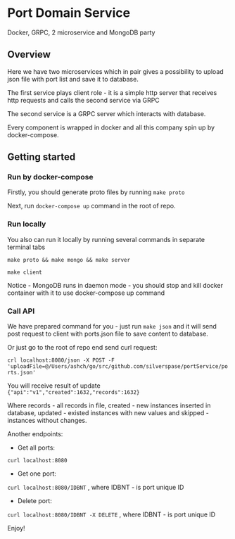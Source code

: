 # Port Domain Service

Docker, GRPC, 2 microservice and MongoDB party

## Overview
Here we have two microservices which in pair gives a possibility to upload json file with port list and save it to database.
 
The first service plays client role - it is a simple http server that receives http requests and calls the second service via GRPC

The second service is a GRPC server which interacts with database.

Every component is wrapped in docker and all this company spin up by docker-compose.

## Getting started

### Run by docker-compose
Firstly, you should generate proto files by running ```make proto```

Next, run ```docker-compose up``` command in the root of repo.

### Run locally
You also can run it locally by running several commands in separate terminal tabs

```make proto && make mongo && make server``` 

```make client```

Notice - MongoDB runs in daemon mode - you should stop and kill docker container with it to use docker-compose up command

### Call API
We have prepared command for you - just run ```make json``` and it will send post request to client with ports.json file to save content to database.

Or just go to the root of repo end send curl request:

```crl localhost:8080/json -X POST -F 'uploadFile=@/Users/ashch/go/src/github.com/silverspase/portService/ports.json'```

You will receive result of update ```{"api":"v1","created":1632,"records":1632}```

Where records - all records in file, created - new instances inserted in database, updated - existed instances with new values and skipped - instances without changes.

Another endpoints:

- Get all ports:

```curl localhost:8080```

- Get one port:

```curl localhost:8080/IDBNT``` , where IDBNT - is port unique ID

- Delete port:

```curl localhost:8080/IDBNT -X DELETE``` , where IDBNT - is port unique ID

Enjoy!



